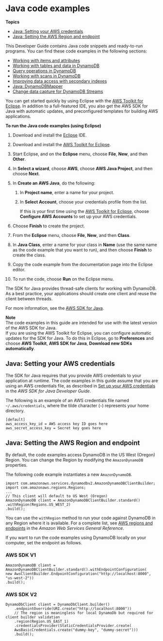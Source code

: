 # Java code examples<a name="CodeSamples.Java"></a>

**Topics**
+ [Java: Setting your AWS credentials](#CodeSamples.Java.Credentials)
+ [Java: Setting the AWS Region and endpoint](#CodeSamples.Java.RegionAndEndpoint)

This Developer Guide contains Java code snippets and ready\-to\-run programs\. You can find these code examples in the following sections:
+ [Working with items and attributes](WorkingWithItems.md)
+ [Working with tables and data in DynamoDB](WorkingWithTables.md)
+ [Query operations in DynamoDB](Query.md)
+ [Working with scans in DynamoDB](Scan.md)
+ [Improving data access with secondary indexes](SecondaryIndexes.md)
+ [Java: DynamoDBMapper](DynamoDBMapper.md)
+ [Change data capture for DynamoDB Streams](Streams.md)

You can get started quickly by using Eclipse with the [AWS Toolkit for Eclipse](https://aws.amazon.com/eclipse/)\. In addition to a full\-featured IDE, you also get the AWS SDK for Java with automatic updates, and preconfigured templates for building AWS applications\.

**To run the Java code examples \(using Eclipse\)**

1. Download and install the [Eclipse](http://www.eclipse.org) IDE\.

1. Download and install the [AWS Toolkit for Eclipse](https://aws.amazon.com/eclipse/)\.

1. Start Eclipse, and on the **Eclipse** menu, choose **File**, **New**, and then **Other**\.

1. In **Select a wizard**, choose **AWS**, choose **AWS Java Project**, and then choose **Next**\.

1. In **Create an AWS Java**, do the following:

   1. In **Project name**, enter a name for your project\.

   1. In **Select Account**, choose your credentials profile from the list\.

      If this is your first time using the [AWS Toolkit for Eclipse](https://aws.amazon.com/eclipse/), choose **Configure AWS Accounts** to set up your AWS credentials\.

1. Choose **Finish** to create the project\.

1. From the **Eclipse** menu, choose **File**, **New**, and then **Class**\.

1. In **Java Class**, enter a name for your class in **Name** \(use the same name as the code example that you want to run\), and then choose **Finish** to create the class\.

1. Copy the code example from the documentation page into the Eclipse editor\.

1. To run the code, choose **Run** on the Eclipse menu\.

The SDK for Java provides thread\-safe clients for working with DynamoDB\. As a best practice, your applications should create one client and reuse the client between threads\.

For more information, see the [AWS SDK for Java](https://aws.amazon.com/sdk-for-java)\.

**Note**  
The code examples in this guide are intended for use with the latest version of the AWS SDK for Java\.  
If you are using the AWS Toolkit for Eclipse, you can configure automatic updates for the SDK for Java\. To do this in Eclipse, go to **Preferences** and choose **AWS Toolkit**, **AWS SDK for Java**, **Download new SDKs automatically**\.

## Java: Setting your AWS credentials<a name="CodeSamples.Java.Credentials"></a>

The SDK for Java requires that you provide AWS credentials to your application at runtime\. The code examples in this guide assume that you are using an AWS credentials file, as described in [Set up your AWS credentials](https://docs.aws.amazon.com/sdk-for-java/latest/developer-guide/set-up-creds.html) in the *AWS SDK for Java Developer Guide*\.

The following is an example of an AWS credentials file named `~/.aws/credentials`, where the tilde character \(`~`\) represents your home directory\.

```
[default]
aws_access_key_id = AWS access key ID goes here
aws_secret_access_key = Secret key goes here
```

## Java: Setting the AWS Region and endpoint<a name="CodeSamples.Java.RegionAndEndpoint"></a>

By default, the code examples access DynamoDB in the US West \(Oregon\) Region\. You can change the Region by modifying the `AmazonDynamoDB` properties\.

The following code example instantiates a new `AmazonDynamoDB`\.

```
import com.amazonaws.services.dynamodbv2.AmazonDynamoDBClientBuilder;
import com.amazonaws.regions.Regions;
...
// This client will default to US West (Oregon)
AmazonDynamoDB client = AmazonDynamoDBClientBuilder.standard()
.withRegion(Regions.US_WEST_2)
.build();
```

You can use the `withRegion` method to run your code against DynamoDB in any Region where it is available\. For a complete list, see [AWS regions and endpoints](https://docs.aws.amazon.com/general/latest/gr/rande.html#ddb_region) in the *Amazon Web Services General Reference*\.

If you want to run the code examples using DynamoDB locally on your computer, set the endpoint as follows\.

### AWS SDK V1<a name="CodeSamples.Java.RegionAndEndpoint.V1"></a>

```
AmazonDynamoDB client = AmazonDynamoDBClientBuilder.standard().withEndpointConfiguration(
new AwsClientBuilder.EndpointConfiguration("http://localhost:8000", "us-west-2"))
.build();
```

### AWS SDK V2<a name="CodeSamples.Java.RegionAndEndpoint.V2"></a>

```
DynamoDbClient client = DynamoDbClient.builder()
    .endpointOverride(URI.create("http://localhost:8000"))
    // The region is meaningless for local DynamoDb but required for client builder validation
    .region(Region.US_EAST_1)
    .credentialsProvider(StaticCredentialsProvider.create(
    AwsBasicCredentials.create("dummy-key", "dummy-secret")))
    .build();
```